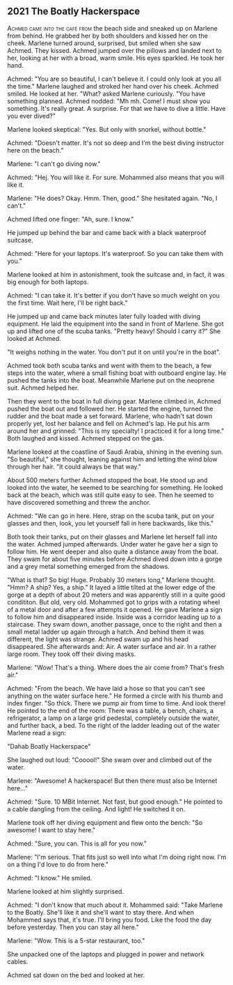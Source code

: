 ## **2021** The Boatly Hackerspace #

<span style="font-variant:small-caps;">Achmed came into the café from </span> the beach side and sneaked up on Marlene from behind.
He grabbed her by both shoulders and kissed her on the cheek.
Marlene turned around, surprised, but smiled when she saw Achmed.
They kissed.
Achmed jumped over the pillows and landed next to her, looking at her with a broad, warm smile.
His eyes sparkled.
He took her hand.

Achmed: "You are so beautiful, I can't believe it.
I could only look at you all the time."
Marlene laughed and stroked her hand over his cheek.
Achmed smiled.
He looked at her.
"What? asked Marlene curiously. "You have something planned.
Achmed nodded: "Mh mh. 
Come!
I must show you something.
It's really great.
A surprise.
For that we have to dive a little.
Have you ever dived?"

Marlene looked skeptical: "Yes.
But only with snorkel, without bottle."

Achmed: "Doesn't matter.
It's not so deep and I'm the best diving instructor here on the beach."

Marlene: "I can't go diving now."

Achmed: "Hej.
You will like it.
For sure.
Mohammed also means that you will like it.

Marlene: "He does?
Okay.
Hmm.
Then, good."
She hesitated again.
"No, I can't."

Achmed lifted one finger: "Ah, sure.
I know."

He jumped up behind the bar and came back with a black waterproof suitcase.

Achmed: "Here for your laptops.
It's waterproof.
So you can take them with you."

Marlene looked at him in astonishment, took the suitcase and, in fact, it was big enough for both laptops.

Achmed: "I can take it.
It's better if you don't have so much weight on you the first time.
Wait here, I'll be right back."

He jumped up and came back minutes later fully loaded with diving equipment.
He laid the equipment into the sand in front of Marlene.
She got up and lifted one of the scuba tanks.
"Pretty heavy! Should I carry it?" She looked at Achmed.

"It weighs nothing in the water.
You don't put it on until you're in the boat".

Achmed took both scuba tanks and went with them to the beach, a few steps into the water, where a small fishing boat with outboard engine lay.
He pushed the tanks into the boat.
Meanwhile Marlene put on the neoprene suit.
Achmed helped her.

Then they went to the boat in full diving gear.
Marlene climbed in, Achmed pushed the boat out and followed her.
He started the engine, turned the rudder and the boat made a set forward.
Marlene, who hadn't sat down properly yet, lost her balance and fell on Achmed's lap.
He put his arm around her and grinned: "This is my specialty! I practiced it for a long time."
Both laughed and kissed.
Achmed stepped on the gas.

Marlene looked at the coastline of Saudi Arabia, shining in the evening sun.
"So beautiful," she thought, leaning against him and letting the wind blow through her hair.
"It could always be that way."

About 500 meters further Achmed stopped the boat.
He stood up and looked into the water, he seemed to be searching for something.
He looked back at the beach, which was still quite easy to see.
Then he seemed to have discovered something and threw the anchor.

Achmed: "We can go in here.
Here, strap on the scuba tank, put on your glasses and then, look, you let yourself fall in here backwards, like this."

Both took their tanks, put on their glasses and Marlene let herself fall into the water.
Achmed jumped afterwards.
Under water he gave her a sign to follow him.
He went deeper and also quite a distance away from the boat.
They swam for about five minutes before Achmed dived down into a gorge and a grey metal something emerged from the shadows.

"What is that?
So big!
Huge.
Probably 30 meters long," Marlene thought.
"Hmm? 
A ship? 
Yes, a ship."
It layed a little tilted at the lower edge of the gorge at a depth of about 20 meters and was apparently still in a quite good condititon.
But old, very old.
Mohammed got to grips with a rotating wheel of a metal door and after a few attempts it opened.
He gave Marlene a sign to follow him and disappeared inside.
Inside was a corridor leading up to a staircase.
They swam down, another passage, once to the right and then a small metal ladder up again through a hatch.
And behind them it was different, the light was strange.
Achmed swam up and his head disappeared.
She afterwards and: Air.
A water surface and air.
In a rather large room.
They took off their diving masks.

Marlene: "Wow!
That's a thing.
Where does the air come from?
That's fresh air."

Achmed: "From the beach.
We have laid a hose so that you can't see anything on the water surface here."
He formed a circle with his thumb and index finger.
"So thick.
There we pump air from time to time.
And look there!
He pointed to the end of the room: There was a table, a bench, chairs, a refrigerator, a lamp on a large grid pedestal, completely outside the water, and further back, a bed.
To the right of the ladder leading out of the water Marlene read a sign:

"Dahab Boatly Hackerspace"

She laughed out loud: "Cooool!"
She swam over and climbed out of the water.

Marlene: "Awesome!
A hackerspace!
But then there must also be Internet here..."

Achmed: "Sure.
10 MBit Internet.
Not fast, but good enough."
He pointed to a cable dangling from the ceiling.
And light!
He switched it on.

Marlene took off her diving equipment and flew onto the bench: "So awesome!
I want to stay here."

Achmed: "Sure, you can.
This is all for you now."

Marlene: "I'm serious.
That fits just so well into what I'm doing right now.
I'm on a thing I'd love to do from here."

Achmed: "I know."
He smiled.

Marlene looked at him slightly surprised.

Achmed: "I don't know that much about it.
Mohammed said: "Take Marlene to the Boatly.
She'll like it and she'll want to stay there.
And when Mohammed says that, it's true.
I'll bring you food.
Like the food the day before yesterday.
Then you can stay all here."

Marlene: "Wow.
This is a 5-star restaurant, too."

She unpacked one of the laptops and plugged in power and network cables.

Achmed sat down on the bed and looked at her.

